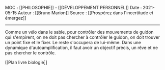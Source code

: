 MOC : [[PHILOSOPHIE]] - [[DÉVELOPPEMENT PERSONNEL]]
Date : 2021-05-15
Auteur : [[Bruno Marion]]
Source : [[Prospérez dans l'incertitude et émergez]]
***

Comme un vélo dans le sable, pour contrôler des mouvements de guidon qui s'empirent, on ne doit pas chercher à contrôler le guidon, on doit trouver un point fixe et le fixer. Le reste s'occupera de lui-même.
Dans une dynamique d'autoamplification, il faut avoir un objectif précis, un rêve et ne pas chercher le contrôle.

[[Plan livre biologie]]